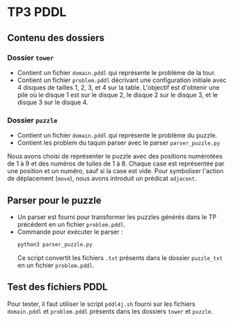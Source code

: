 # TP3 PDDL

## Contenu des dossiers

### Dossier `tower`
- Contient un fichier `domain.pddl` qui représente le problème de la tour.
- Contient un fichier `problem.pddl` décrivant une configuration initiale avec 4 disques de tailles 1, 2, 3, et 4 sur la table. L'objectif est d'obtenir une pile où le disque 1 est sur le disque 2, le disque 2 sur le disque 3, et le disque 3 sur le disque 4.

### Dossier `puzzle`
- Contient un fichier `domain.pddl` qui représente le problème du puzzle.
- Contient les problem du taquin parser avec le parser `parser_puzzle.py`

Nous avons choisi de représenter le puzzle avec des positions numérotées de 1 à 9 et des numéros de tuiles de 1 à 8. Chaque case est représentée par une position et un numéro, sauf si la case est vide. Pour symboliser l'action de déplacement (`move`), nous avons introduit un prédicat `adjacent`.

## Parser pour le puzzle
- Un parser est fourni pour transformer les puzzles générés dans le TP précédent en un fichier `problem.pddl`.
- Commande pour exécuter le parser :  
    ```bash
    python3 parser_puzzle.py
    ```
    Ce script convertit les fichiers `.txt` présents dans le dossier `puzzle_txt` en un fichier `problem.pddl`.

## Test des fichiers PDDL
Pour tester, il faut utiliser le script `pddl4j.sh` fourni sur les fichiers `domain.pddl` et `problem.pddl` présents dans les dossiers `tower` et `puzzle`.
